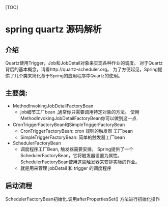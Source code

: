 [TOC]



# spring quartz 源码解析

## 介绍

Quartz使用Trigger，Job和JobDetail对象来实现各种作业的调度。 对于Quartz背后的基本概念，请看http://quartz-scheduler.org。 为了方便起见，Spring提供了几个类来简化基于Spring的应用程序中Quartz的使用。

## 主要类:

- MethodInvokingJobDetailFactoryBean
  - job细节工厂bean ,通常你只需要调用特定对象的方法。 使用MethodInvokingJobDetailFactoryBean你可以做到这一点.
- CronTriggerFactoryBean和SimpleTriggerFactoryBean
  - CronTriggerFactoryBean: cron 规则的触发器 工厂bean
  - SimpleTriggerFactoryBean: 简单的触发器工厂bean
- SchedulerFactoryBean
  - 调度程序工厂Bean, 触发器需要安排。 Spring提供了一个SchedulerFactoryBean，它将触发器设置为属性。 SchedulerFactoryBean使用这些触发器来安排实际的作业。
  - 就是用来管理 jobDetail 和 trigger 的调度程序



## 启动流程

SchedulerFactoryBean初始化.调用afterPropertiesSet() 方法进行初始化操作